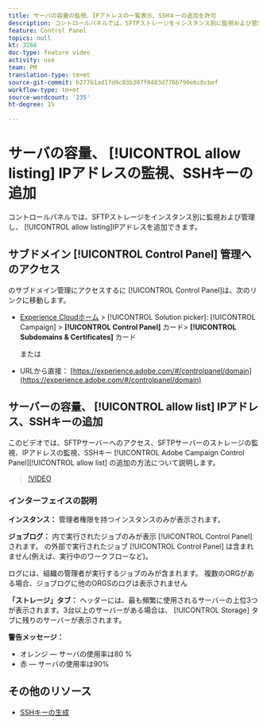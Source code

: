 ```yaml
---
title: サーバの容量の監視、IPアドレスの一覧表示、SSHキーの追加を許可
description: コントロールパネルでは、SFTPストレージをインスタンス別に監視および管理し、IPアドレスを許可リストに追加できます。
feature: Control Panel
topics: null
kt: 3266
doc-type: feature video
activity: use
team: PM
translation-type: tm+mt
source-git-commit: b277b1ad17d9c03b307f8483d776b796e6c0cbef
workflow-type: tm+mt
source-wordcount: '235'
ht-degree: 1%

---
```



# サーバの容量、 [!UICONTROL allow listing] IPアドレスの監視、SSHキーの追加

コントロールパネルでは、SFTPストレージをインスタンス別に監視および管理し、 [!UICONTROL allow listing]IPアドレスを追加できます。

## サブドメイン [!UICONTROL Control Panel] 管理へのアクセス

のサブドメイン管理にアクセスするに [!UICONTROL Control Panel]は、次のリンクに移動します。

* [Experience Cloudホーム](https://experience.adobe.com/#/home) > [!UICONTROL Solution picker]: [!UICONTROL Campaign] > **[!UICONTROL Control Panel]** カード> **[!UICONTROL Subdomains & Certificates]** カード

   または
* URLから直接： [https://experience.adobe.com/#/controlpanel/domain](https://experience.adobe.com/#/controlpanel/domain)

## サーバーの容量、 [!UICONTROL allow list] IPアドレス、SSHキーの追加

このビデオでは、SFTPサーバーへのアクセス、SFTPサーバーのストレージの監視、IPアドレスの監視、SSHキー [!UICONTROL Adobe Campaign Control Panel][!UICONTROL allow list] の追加の方法について説明します。

>[!VIDEO](https://video.tv.adobe.com/v/27270?quality=12)

### インターフェイスの説明

**インスタンス：** 管理者権限を持つインスタンスのみが表示されます。

**ジョブログ：** 内で実行されたジョブのみが表示 [!UICONTROL Control Panel] されます。 の外部で実行されたジョブ [!UICONTROL Control Panel] は含まれません(例えば、実行中のワークフローなど)。

ログには、組織の管理者が実行するジョブのみが含まれます。 複数のORGがある場合、ジョブログに他のORGSのログは表示されません

**「ストレージ」タブ：** ヘッダーには、最も頻繁に使用されるサーバーの上位3つが表示されます。3台以上のサーバーがある場合は、 [!UICONTROL Storage] タブに残りのサーバーが表示されます。

**警告メッセージ：**

* オレンジ — サーバの使用率は80 %
* 赤 — サーバの使用率は90%

## その他のリソース

* [SSHキーの生成](/help/administrating/control-panel/generate-ssh-key.md)
